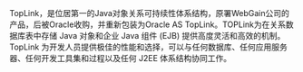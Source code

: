 TopLink，是位居第一的Java对象关系可持续性体系结构，原署WebGain公司的产品，后被Oracle收购，并重新包装为Oracle AS TopLink。TOPLink为在关系数据库表中存储 Java 对象和企业 Java 组件 (EJB) 提供高度灵活和高效的机制。TopLink 为开发人员提供极佳的性能和选择，可以与任何数据库、任何应用服务器、任何开发工具集和过程以及任何 J2EE 体系结构协同工作。